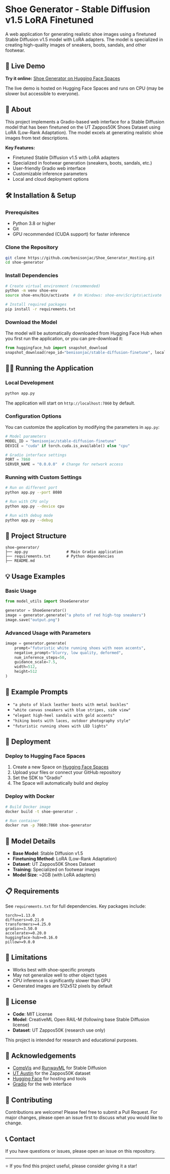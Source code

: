 # Shoe Generator - Stable Diffusion v1.5 LoRA Finetuned

A web application for generating realistic shoe images using a finetuned Stable Diffusion v1.5 model with LoRA adapters. The model is specialized in creating high-quality images of sneakers, boots, sandals, and other footwear.

## 🚀 Live Demo

**Try it online:** [Shoe Generator on Hugging Face Spaces](https://huggingface.co/spaces/Shoe-Gen/Shoe_Generator_Hosting)

The live demo is hosted on Hugging Face Spaces and runs on CPU (may be slower but accessible to everyone).

## 📖 About

This project implements a Gradio-based web interface for a Stable Diffusion model that has been finetuned on the UT Zappos50K Shoes Dataset using LoRA (Low-Rank Adaptation). The model excels at generating realistic shoe images from text descriptions.

**Key Features:**
- Finetuned Stable Diffusion v1.5 with LoRA adapters
- Specialized in footwear generation (sneakers, boots, sandals, etc.)
- User-friendly Gradio web interface
- Customizable inference parameters
- Local and cloud deployment options

## 🛠️ Installation & Setup

### Prerequisites
- Python 3.8 or higher
- Git
- GPU recommended (CUDA support) for faster inference

### Clone the Repository
```bash
git clone https://github.com/benisonjac/Shoe_Generator_Hosting.git
cd shoe-generator
```

### Install Dependencies
```bash
# Create virtual environment (recommended)
python -m venv shoe-env
source shoe-env/bin/activate  # On Windows: shoe-env\Scripts\activate

# Install required packages
pip install -r requirements.txt
```

### Download the Model
The model will be automatically downloaded from Hugging Face Hub when you first run the application, or you can pre-download it:

```python
from huggingface_hub import snapshot_download
snapshot_download(repo_id="benisonjac/stable-diffusion-finetune", local_dir="./models")
```

## 🏃‍♂️ Running the Application

### Local Development
```bash
python app.py
```

The application will start on `http://localhost:7860` by default.

### Configuration Options
You can customize the application by modifying the parameters in `app.py`:

```python
# Model parameters
MODEL_ID = "benisonjac/stable-diffusion-finetune"
DEVICE = "cuda" if torch.cuda.is_available() else "cpu"

# Gradio interface settings
PORT = 7860
SERVER_NAME = "0.0.0.0"  # Change for network access
```

### Running with Custom Settings
```bash
# Run on different port
python app.py --port 8080

# Run with CPU only
python app.py --device cpu

# Run with debug mode
python app.py --debug
```

## 📁 Project Structure

```
shoe-generator/
├── app.py                 # Main Gradio application
├── requirements.txt       # Python dependencies
├── README.md
```

## 💡 Usage Examples

### Basic Usage
```python
from model_utils import ShoeGenerator

generator = ShoeGenerator()
image = generator.generate("a photo of red high-top sneakers")
image.save("output.png")
```

### Advanced Usage with Parameters
```python
image = generator.generate(
    prompt="futuristic white running shoes with neon accents",
    negative_prompt="blurry, low quality, deformed",
    num_inference_steps=50,
    guidance_scale=7.5,
    width=512,
    height=512
)
```

## 🎯 Example Prompts

- `"a photo of black leather boots with metal buckles"`
- `"white canvas sneakers with blue stripes, side view"`
- `"elegant high-heel sandals with gold accents"`
- `"hiking boots with laces, outdoor photography style"`
- `"futuristic running shoes with LED lights"`

## 🚀 Deployment

### Deploy to Hugging Face Spaces
1. Create a new Space on [Hugging Face Spaces](https://huggingface.co/new-space)
2. Upload your files or connect your GitHub repository
3. Set the SDK to "Gradio" 
4. The Space will automatically build and deploy

### Deploy with Docker
```bash
# Build Docker image
docker build -t shoe-generator .

# Run container
docker run -p 7860:7860 shoe-generator
```

## 🔧 Model Details

- **Base Model**: Stable Diffusion v1.5
- **Finetuning Method**: LoRA (Low-Rank Adaptation)
- **Dataset**: UT Zappos50K Shoes Dataset
- **Training**: Specialized on footwear images
- **Model Size**: ~2GB (with LoRA adapters)

## 📋 Requirements

See `requirements.txt` for full dependencies. Key packages include:

```
torch>=1.13.0
diffusers>=0.21.0
transformers>=4.25.0
gradio>=3.50.0
accelerate>=0.20.0
huggingface-hub>=0.16.0
pillow>=9.0.0
```

## 🚨 Limitations

- Works best with shoe-specific prompts
- May not generalize well to other object types
- CPU inference is significantly slower than GPU
- Generated images are 512x512 pixels by default

## 📄 License

- **Code**: MIT License
- **Model**: CreativeML Open RAIL-M (following base Stable Diffusion license)
- **Dataset**: UT Zappos50K (research use only)

This project is intended for research and educational purposes.

## 🙏 Acknowledgements

- [CompVis](https://github.com/CompVis/stable-diffusion) and [RunwayML](https://huggingface.co/runwayml) for Stable Diffusion
- [UT Austin](http://vision.cs.utexas.edu/) for the Zappos50K dataset
- [Hugging Face](https://huggingface.co/) for hosting and tools
- [Gradio](https://gradio.app/) for the web interface

## 🤝 Contributing

Contributions are welcome! Please feel free to submit a Pull Request. For major changes, please open an issue first to discuss what you would like to change.

## 📞 Contact

If you have questions or issues, please open an issue on this repository.

---

⭐ If you find this project useful, please consider giving it a star!
